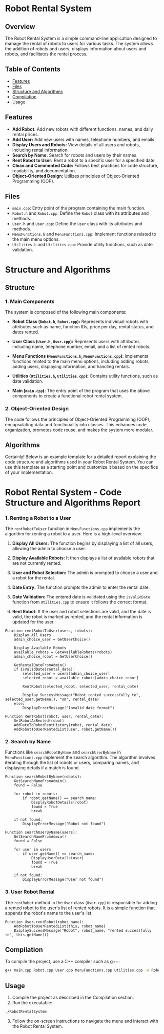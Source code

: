 # Robot Rental System

## Overview

The Robot Rental System is a simple command-line application designed to manage the rental of robots to users for various tasks. The system allows the addition of robots and users, displays information about users and robots, and facilitates the rental process.

## Table of Contents

- [Features](#features)
- [Files](#files)
- [Structure and Algorithms](#code-structure-and-algorithms)
- [Compilation](#compilation)
- [Usage](#usage)

## Features

- **Add Robot:** Add new robots with different functions, names, and daily rental prices.
- **Add User:** Add new users with names, telephone numbers, and emails.
- **Display Users and Robots:** View details of all users and robots, including rental information.
- **Search by Name:** Search for robots and users by their names.
- **Rent Robot to User:** Rent a robot to a specific user for a specified date.
- **Clean and Commented Code:** Follows best practices for code structure, readability, and documentation.
- **Object-Oriented Design:** Utilizes principles of Object-Oriented Programming (OOP).

## Files

- `main.cpp`: Entry point of the program containing the main function.
- `Robot.h` and `Robot.cpp`: Define the `Robot` class with its attributes and methods.
- `User.h` and `User.cpp`: Define the `User` class with its attributes and methods.
- `MenuFunctions.h` and `MenuFunctions.cpp`: Implement functions related to the main menu options.
- `Utilities.h` and `Utilities.cpp`: Provide utility functions, such as date validation.

# Structure and Algorithms

## Structure

### 1. Main Components

The system is composed of the following main components:

- **Robot Class (`Robot.h`, `Robot.cpp`):** Represents individual robots with attributes such as name, function IDs, price per day, rental status, and dates rented.

- **User Class (`User.h`, `User.cpp`):** Represents users with attributes including name, telephone number, email, and a list of rented robots.

- **Menu Functions (`MenuFunctions.h`, `MenuFunctions.cpp`):** Implements functions related to the main menu options, including adding robots, adding users, displaying information, and handling rentals.

- **Utilities (`Utilities.h`, `Utilities.cpp`):** Contains utility functions, such as date validation.

- **Main (`main.cpp`):** The entry point of the program that uses the above components to create a functional robot rental system.

### 2. Object-Oriented Design

The code follows the principles of Object-Oriented Programming (OOP), encapsulating data and functionality into classes. This enhances code organization, promotes code reuse, and makes the system more modular.

## Algorithms

Certainly! Below is an example template for a detailed report explaining the code structure and algorithms used in your Robot Rental System. You can use this template as a starting point and customize it based on the specifics of your implementation.

# Robot Rental System - Code Structure and Algorithms Report

### 1. Renting a Robot to a User

The `rentRobotToUser` function in `MenuFunctions.cpp` implements the algorithm for renting a robot to a user. Here is a high-level overview:

1. **Display All Users:** The function begins by displaying a list of all users, allowing the admin to choose a user.

2. **Display Available Robots:** It then displays a list of available robots that are not currently rented.

3. **User and Robot Selection:** The admin is prompted to choose a user and a robot for the rental.

4. **Date Entry:** The function prompts the admin to enter the rental date.

5. **Date Validation:** The entered date is validated using the `isValidDate` function from `Utilities.cpp` to ensure it follows the correct format.

6. **Rent Robot:** If the user and robot selections are valid, and the date is valid, the robot is marked as rented, and the rental information is updated for the user.

```plaintext
Function rentRobotToUser(users, robots):
    Display All Users
    admin_choice_user = GetUserChoice()

    Display Available Robots
    available_robots = GetAvailableRobots(robots)
    admin_choice_robot = GetUserChoice()

    GetRentalDateFromAdmin()
    if IsValidDate(rental_date):
        selected_user = users[admin_choice_user]
        selected_robot = available_robots[admin_choice_robot]

        RentRobot(selected_robot, selected_user, rental_date)

        Display SuccessMessage("Robot rented successfully to", selected_user.getName(), "on", rental_date)
    else:
        DisplayErrorMessage("Invalid date format")

Function RentRobot(robot, user, rental_date):
    SetRobotAsRented(robot)
    AddDateToRobotRentHistory(robot, rental_date)
    AddRobotToUserRentedList(user, robot.getName())
```

### 2. Search by Name
Functions like `searchRobotByName` and `searchUserByName` in `MenuFunctions.cpp` implement the search algorithm. The algorithm involves iterating through the list of robots or users, comparing names, and displaying details if a match is found.

```plaintext
Function searchRobotByName(robots):
    GetSearchNameFromAdmin()
    found = False

    for robot in robots:
        if robot.getName() == search_name:
            DisplayRobotDetails(robot)
            found = True
            break

    if not found:
        DisplayErrorMessage("Robot not found")

Function searchUserByName(users):
    GetSearchNameFromAdmin()
    found = False

    for user in users:
        if user.getName() == search_name:
            DisplayUserDetails(user)
            found = True
            break

    if not found:
        DisplayErrorMessage("User not found")
```

### 3. User Robot Rental
The `rentRobot` method in the `User` class (`User.cpp`) is responsible for adding a rented robot to the user's list of rented robots. It is a simple function that appends the robot's name to the user's list.

```plaintext
Function User.rentRobot(robot_name):
    AddRobotToUserRentedList(this, robot_name)
    DisplaySuccessMessage("Robot", robot_name, "rented successfully to", this.getName())
```


## Compilation

To compile the project, use a C++ compiler such as g++:

```bash
g++ main.cpp Robot.cpp User.cpp MenuFunctions.cpp Utilities.cpp -o RobotRentalSystem
```

## Usage

1. Compile the project as described in the Compilation section.
2. Run the executable:

```bash
./RobotRentalSystem
```

3. Follow the on-screen instructions to navigate the menu and interact with the Robot Rental System.
